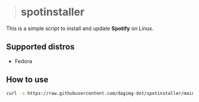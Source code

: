 > # spotinstaller

This is a simple script to install and update **Spotify** on Linux. 


## Supported distros

- Fedora

## How to use

```bash
curl -s https://raw.githubusercontent.com/dagimg-dot/spotinstaller/main/spotinstaller.sh | bash
```